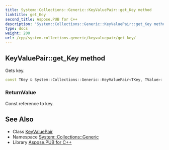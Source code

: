 ```yaml
---
title: System::Collections::Generic::KeyValuePair::get_Key method
linktitle: get_Key
second_title: Aspose.PUB for C++
description: 'System::Collections::Generic::KeyValuePair::get_Key method. Gets key in C++.'
type: docs
weight: 200
url: /cpp/system.collections.generic/keyvaluepair/get_key/
---
```

## KeyValuePair::get_Key method


Gets key.

```cpp
const TKey & System::Collections::Generic::KeyValuePair<TKey, TValue>::get_Key() const
```


### ReturnValue

Const reference to key.

## See Also

* Class [KeyValuePair](../)
* Namespace [System::Collections::Generic](../../)
* Library [Aspose.PUB for C++](../../../)
